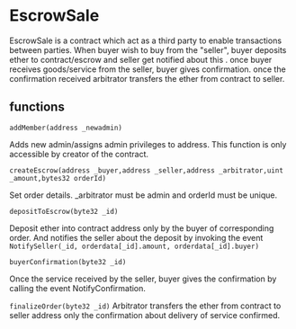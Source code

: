 # EscrowSale

EscrowSale is a contract which act as a third party to enable transactions between parties.
When buyer wish to buy from the "seller", buyer deposits ether to contract/escrow and seller get notified about this . once buyer receives goods/service from the seller, buyer gives confirmation. once the confirmation received arbitrator transfers the ether from contract to seller. 

## functions

`addMember(address _newadmin)`

Adds new admin/assigns admin privileges to address. This function is only accessible by creator of the contract.

`createEscrow(address _buyer,address _seller,address _arbitrator,uint _amount,bytes32 orderId)`

Set order details. _arbitrator must be admin and orderId must be unique.

`depositToEscrow(byte32 _id)`

Deposit ether into contract address only by the buyer of corresponding order. And notifies the seller about the deposit by invoking the event `NotifySeller(_id, orderdata[_id].amount, orderdata[_id].buyer)`

`buyerConfirmation(byte32 _id)`

Once the service received by the seller, buyer gives the confirmation by calling the event NotifyConfirmation.

`finalizeOrder(byte32 _id)`
Arbitrator transfers the ether from contract to seller address only the confirmation about delivery of service confirmed.
